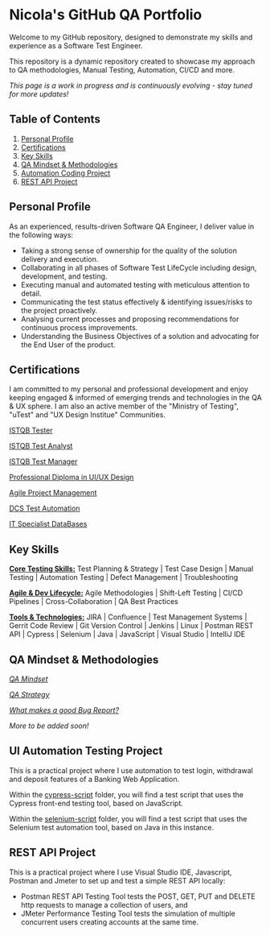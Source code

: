 # Nicola's GitHub QA Portfolio

Welcome to my GitHub repository, designed to demonstrate my skills and experience as a Software Test Engineer. 

This repository is a dynamic repository created to showcase my approach to QA methodologies, Manual Testing, Automation, CI/CD and more. 

*This page is a work in progress and is continuously evolving - stay tuned for more updates!*

## Table of Contents

1. [Personal Profile](#personal-profile)
2. [Certifications](#certifications)
3. [Key Skills](#key-skills)
5. [QA Mindset & Methodologies](#qa-mindset--methodologies)
6. [Automation Coding Project](#ui-automation-testing-project)
7. [REST API Project](#rest-api-project)


## Personal Profile

As an experienced, results-driven Software QA Engineer, I deliver value in the following ways: 

- Taking a strong sense of ownership for the quality of the solution delivery and execution.
- Collaborating in all phases of Software Test LifeCycle including design, development, and testing.
- Executing manual and automated testing with meticulous attention to detail.
- Communicating the test status effectively & identifying issues/risks to the project proactively.
- Analysing current processes and proposing recommendations for continuous process improvements.
- Understanding the Business Objectives of a solution and advocating for the End User of the product. 



## Certifications

I am committed to my personal and professional development and enjoy keeping engaged & informed of emerging trends and technologies in the QA & UX sphere. 
I am also an active member of the "Ministry of Testing", "uTest" and "UX Design Institue" Communities. 

[ISTQB Tester](./Certifications/ISTQB_Certifications/Tester.pdf)

[ISTQB Test Analyst](https://github.com/nicola-deb/qa-testing-portfolio/tree/main/Certifications/ISTQB_Certifications/Test_Analyst.pdf)

[ISTQB Test Manager](./Certifications/ISTQB_Certifications/Test_Manager.pdf)

[Professional Diploma in UI/UX Design](./Certifications/UX_Design_Institute/UX_Design.pdf)

[Agile Project Management](./Certifications/Agile_Project_Management/AgilePMCert2024.png)

[DCS Test Automation](./Certifications/DCS_Test_Automation_Course/Automation.pdf)

[IT Specialist DataBases](https://www.credly.com/earner/earned/badge/4b27d3ed-1459-4238-91d6-683f0493f2ac)


## Key Skills

**<u>Core Testing Skills:</u>**
Test Planning & Strategy | Test Case Design | Manual Testing | Automation Testing | Defect Management | Troubleshooting

**<u>Agile & Dev Lifecycle:</u>**
Agile Methodologies | Shift-Left Testing | CI/CD Pipelines | Cross-Collaboration | QA Best Practices 

**<u>Tools & Technologies:</u>**
JIRA | Confluence | Test Management Systems | Gerrit Code Review | Git Version Control | Jenkins | Linux | Postman REST API | Cypress | Selenium | Java | JavaScript | Visual Studio | IntelliJ IDE 



## QA Mindset & Methodologies

*[QA Mindset](./QA_Methodologies/QA_Mindset)*

*[QA Strategy](./QA_Methodologies/QA_Strategy)*

*[What makes a good Bug Report?](./QA_Methodologies/Defect_Reporting)*

*More to be added soon!*



## UI Automation Testing Project

This is a practical project where I use automation to test login, withdrawal and deposit features of a Banking Web Application.
 
Within the [cypress-script](https://github.com/nicola-deb/software-testing-portfolio/tree/main/Automation_Testing/cypress-script) folder, you will find a test script that uses the Cypress front-end testing tool, based on JavaScript. 

Within the [selenium-script](https://github.com/nicola-deb/software-testing-portfolio/tree/main/Automation_Testing/selenium-script) folder, you will find a test script that uses the Selenium test automation tool, based on Java in this instance. 


## REST API Project

This is a practical project where I use Visual Studio IDE, Javascript, Postman and Jmeter to set up and test a simple REST API locally:

- Postman REST API Testing Tool tests the POST, GET, PUT and DELETE http requests to manage a collection of users, and
- JMeter Performance Testing Tool tests the simulation of multiple concurrent users creating accounts at the same time. 
